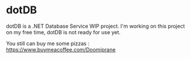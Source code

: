 # dotDB
dotDB is a .NET Database Service WIP project.
I'm working on this project on my free time, dotDB is not ready for use yet. 

You still can buy me some pizzas :
https://www.buymeacoffee.com/Doomiprane
